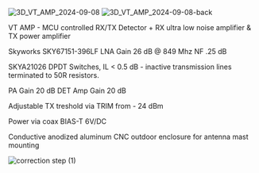
![3D_VT_AMP_2024-09-08](https://github.com/user-attachments/assets/57fdfc6e-6bc0-4440-86ff-b78577389bef)
![3D_VT_AMP_2024-09-08-back](https://github.com/user-attachments/assets/eaebc3d0-4aca-44aa-9770-2fe317b3db8c)

VT AMP - MCU controlled RX/TX Detector + RX ultra low noise amplifier & TX power amplifier

Skyworks SKY67151-396LF
LNA Gain 26 dB @ 849 Mhz NF .25 dB

SKYA21026 DPDT Switches, IL < 0.5 dB - inactive transmission lines terminated to 50R resistors.

PA Gain 20 dB
DET Amp Gain 20 dB

Adjustable TX treshold via TRIM from - 24 dBm

Power via coax BIAS-T 6V/DC

Conductive anodized aluminum CNC outdoor enclosure for antenna mast mounting

![correction step (1)](https://github.com/user-attachments/assets/a1ed6b1d-f974-427b-960b-77eeacaf4285)
